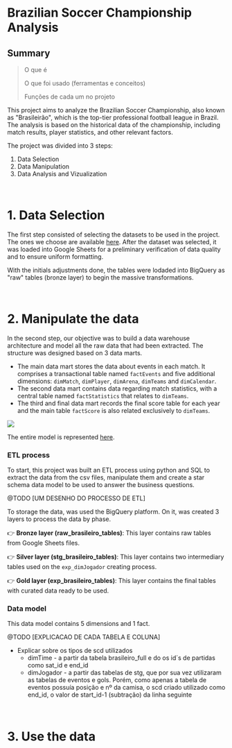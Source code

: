# Brazilian Soccer Championship Analysis
## Summary
> O que é
> 
> O que foi usado (ferramentas e conceitos)
>
> Funções de cada um no projeto

This project aims to analyze the Brazilian Soccer Championship, also known as "Brasileirão", which is the top-tier professional football league in Brazil. The analysis is based on the historical data of the championship, including match results, player statistics, and other relevant factors.

The project was divided into 3 steps:

1. Data Selection
2. Data Manipulation
3. Data Analysis and Vizualization

<br>


# 1. Data Selection <br>
The first step consisted of selecting the datasets to be used in the project. The ones we choose are available [here](https://www.kaggle.com/datasets/adaoduque/campeonato-brasileiro-de-futebol).
After the dataset was selected, it was loaded into Google Sheets for a preliminary verification of data quality and to ensure uniform formatting.

With the initials adjustments done, the tables were lodaded into BigQuery as "raw" tables (bronze layer) to begin the massive transformations.

<br>

# 2. Manipulate the data <br>
In the second step, our objective was to build a data warehouse architecture and model all the raw data that had been extracted. The structure was designed based on 3 data marts.

- The main data mart stores the data about events in each match. It comprises a transactional table named `factEvents` and five additional dimensions: `dimMatch`, `dimPlayer`, `dimArena`, `dimTeams` and `dimCalendar`.
- The second data mart contains data regarding match statistics, with a central table named `factStatistics` that relates to `dimTeams`.
- The third and final data mart records the final score table for each year and the main table `factScore` is also related exclusively to `dimTeams`.

![](datamodel_picture.png)

The entire model is represented [here](https://drive.google.com/file/d/1ejlKub_w4EP8wMyLYU0ykyO7PT3yaIc9/view?usp=sharing).


### ETL process
To start, this project was built an ETL process using python and SQL to extract the data from the csv files, manipulate them and create a star schema data model to be used to answer the business questions.

@TODO [UM DESENHO DO PROCESSO DE ETL]

To storage the data, was used the BigQuery platform. On it, was created 3 layers to process the data by phase.

👉 **Bronze layer (raw_brasileiro_tables)**: This layer contains raw tables from Google Sheets files.

👉 **Silver layer (stg_brasileiro_tables)**: This layer contains two intermediary tables used on the `exp_dimJogador` creating process.

👉 **Gold layer (exp_brasileiro_tables)**: This layer contains the final tables with curated data ready to be used.



### Data model
This data model contains 5 dimensions and 1 fact.

@TODO [EXPLICACAO DE CADA TABELA E COLUNA]

- Explicar sobre os tipos de scd utilizados
    - dimTime - a partir da tabela brasileiro_full e do os id´s de partidas como sat_id e end_id
    - dimJogador - a partir das tabelas de stg, que por sua vez utilizaram as tabelas de eventos e gols. Porém, como apenas a tabela de eventos possuía posição e nº da camisa, o scd criado utilizado como end_id, o valor de start_id-1 (subtração) da linha seguinte


<br>


# 3. Use the data
